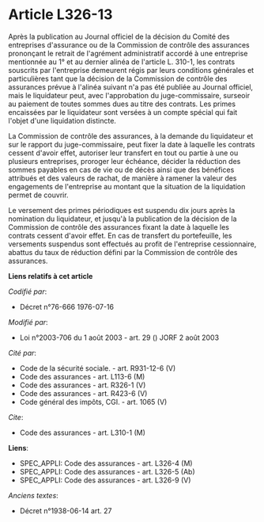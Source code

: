 # Article L326-13

Après la publication au Journal officiel de la décision du Comité des entreprises d'assurance ou de la Commission de contrôle
des assurances prononçant le retrait de l'agrément administratif accordé à une entreprise mentionnée au 1° et au dernier
alinéa de l'article L. 310-1, les contrats souscrits par l'entreprise demeurent régis par leurs conditions générales et
particulières tant que la décision de la Commission de contrôle des assurances prévue à l'alinéa suivant n'a pas été publiée
au Journal officiel, mais le liquidateur peut, avec l'approbation du juge-commissaire, surseoir au paiement de toutes sommes
dues au titre des contrats. Les primes encaissées par le liquidateur sont versées à un compte spécial qui fait l'objet d'une
liquidation distincte.

La Commission de contrôle des assurances, à la demande du liquidateur et sur le rapport du juge-commissaire, peut fixer la
date à laquelle les contrats cessent d'avoir effet, autoriser leur transfert en tout ou partie à une ou plusieurs
entreprises, proroger leur échéance, décider la réduction des sommes payables en cas de vie ou de décès ainsi que des
bénéfices attribués et des valeurs de rachat, de manière à ramener la valeur des engagements de l'entreprise au montant que
la situation de la liquidation permet de couvrir.

Le versement des primes périodiques est suspendu dix jours après la nomination du liquidateur, et jusqu'à la publication de
la décision de la Commission de contrôle des assurances fixant la date à laquelle les contrats cessent d'avoir effet. En cas
de transfert du portefeuille, les versements suspendus sont effectués au profit de l'entreprise cessionnaire, abattus du taux
de réduction défini par la Commission de contrôle des assurances.

**Liens relatifs à cet article**

_Codifié par_:

  - Décret n°76-666 1976-07-16

_Modifié par_:

  - Loi n°2003-706 du 1 août 2003 - art. 29 () JORF 2 août 2003

_Cité par_:

  - Code de la sécurité sociale. - art. R931-12-6 (V)
  - Code des assurances - art. L113-6 (M)
  - Code des assurances - art. R326-1 (V)
  - Code des assurances - art. R423-6 (V)
  - Code général des impôts, CGI. - art. 1065 (V)

_Cite_:

  - Code des assurances - art. L310-1 (M)

**Liens**:

  - SPEC_APPLI: Code des assurances - art. L326-4 (M)
  - SPEC_APPLI: Code des assurances - art. L326-5 (Ab)
  - SPEC_APPLI: Code des assurances - art. L326-9 (V)

_Anciens textes_:

  - Décret n°1938-06-14 art. 27
